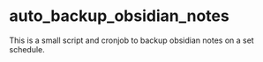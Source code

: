 # auto_backup_obsidian_notes
This is a small script and cronjob to backup obsidian notes on a set schedule.
